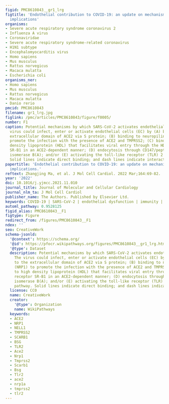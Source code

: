 ```yaml
---
figid: PMC8610843__gr1_lrg
figtitle: 'Endothelial contribution to COVID-19: an update on mechanisms and therapeutic
  implications'
organisms:
- Severe acute respiratory syndrome coronavirus 2
- Influenza A virus
- Coronaviridae
- Severe acute respiratory syndrome-related coronavirus
- H1N1 subtype
- Encephalomyocarditis virus
- Homo sapiens
- Mus musculus
- Rattus norvegicus
- Macaca mulatta
- Escherichia coli
organisms_ner:
- Homo sapiens
- Mus musculus
- Rattus norvegicus
- Macaca mulatta
- Danio rerio
pmcid: PMC8610843
filename: gr1_lrg.jpg
figlink: /pmc/articles/PMC8610843/figure/f0005/
number: F1
caption: Potential mechanisms by which SARS-CoV-2 activates endothelial cells. The
  virus could infect, enter or activate endothelial cells (EC) by (A) binding to the
  extracellular domain of ACE2 via S protein; (B) binding to neuropilin-1 (NRP1) to
  promote the infection with the presence of ACE2 and TMPRSS2; (C) binding to high
  density lipoprotein (HDL) that facilitates viral entry through the HDL receptor
  SR-B1 in an ACE2-dependent manner; (D) endocytosis through CD147/peptidylprolyl
  isomerase B(A); and/or (E) activating the toll-like receptor (TLR) 2 signaling pathway.
  Solid lines indicate direct binding; and dash lines indicate interactions.
papertitle: 'Endothelial contribution to COVID-19: an update on mechanisms and therapeutic
  implications.'
reftext: Zhangjing Ma, et al. J Mol Cell Cardiol. 2022 Mar;164:69-82.
year: '2022'
doi: 10.1016/j.yjmcc.2021.11.010
journal_title: Journal of Molecular and Cellular Cardiology
journal_nlm_ta: J Mol Cell Cardiol
publisher_name: The Authors. Published by Elsevier Ltd.
keywords: COVID-19 | SARS-CoV-2 | endothelial dysfunction | immunity | thrombosis
automl_pathway: 0.9528125
figid_alias: PMC8610843__F1
figtype: Figure
redirect_from: /figures/PMC8610843__F1
ndex: ''
seo: CreativeWork
schema-jsonld:
  '@context': https://schema.org/
  '@id': https://pfocr.wikipathways.org/figures/PMC8610843__gr1_lrg.html
  '@type': Dataset
  description: Potential mechanisms by which SARS-CoV-2 activates endothelial cells.
    The virus could infect, enter or activate endothelial cells (EC) by (A) binding
    to the extracellular domain of ACE2 via S protein; (B) binding to neuropilin-1
    (NRP1) to promote the infection with the presence of ACE2 and TMPRSS2; (C) binding
    to high density lipoprotein (HDL) that facilitates viral entry through the HDL
    receptor SR-B1 in an ACE2-dependent manner; (D) endocytosis through CD147/peptidylprolyl
    isomerase B(A); and/or (E) activating the toll-like receptor (TLR) 2 signaling
    pathway. Solid lines indicate direct binding; and dash lines indicate interactions.
  license: CC0
  name: CreativeWork
  creator:
    '@type': Organization
    name: WikiPathways
  keywords:
  - ACE2
  - NRP1
  - NELL1
  - TMPRSS2
  - SCARB1
  - BSG
  - TLR2
  - Ace2
  - Nrp1
  - Tmprss2
  - Scarb1
  - Bsg
  - Tlr2
  - ace2
  - nrp1a
  - tmprss2
  - tlr2
---
```

